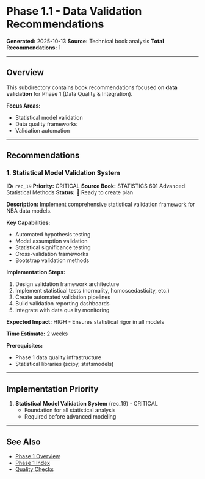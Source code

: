 # Phase 1.1 - Data Validation Recommendations

**Generated:** 2025-10-13
**Source:** Technical book analysis
**Total Recommendations:** 1

---

## Overview

This subdirectory contains book recommendations focused on **data validation** for Phase 1 (Data Quality & Integration).

**Focus Areas:**
- Statistical model validation
- Data quality frameworks
- Validation automation

---

## Recommendations

### 1. Statistical Model Validation System

**ID:** `rec_19`
**Priority:** CRITICAL
**Source Book:** STATISTICS 601 Advanced Statistical Methods
**Status:** 📝 Ready to create plan

**Description:**
Implement comprehensive statistical validation framework for NBA data models.

**Key Capabilities:**
- Automated hypothesis testing
- Model assumption validation
- Statistical significance testing
- Cross-validation frameworks
- Bootstrap validation methods

**Implementation Steps:**
1. Design validation framework architecture
2. Implement statistical tests (normality, homoscedasticity, etc.)
3. Create automated validation pipelines
4. Build validation reporting dashboards
5. Integrate with data quality monitoring

**Expected Impact:** HIGH - Ensures statistical rigor in all models

**Time Estimate:** 2 weeks

**Prerequisites:**
- Phase 1 data quality infrastructure
- Statistical libraries (scipy, statsmodels)

---

## Implementation Priority

1. **Statistical Model Validation System** (rec_19) - CRITICAL
   - Foundation for all statistical analysis
   - Required before advanced modeling

---

## See Also

- [Phase 1 Overview](/Users/ryanranft/nba-simulator-aws/docs/phases/phase_1/)
- [Phase 1 Index](../BOOK_RECOMMENDATIONS_INDEX.md)
- [Quality Checks](../1.2_quality_checks/RECOMMENDATIONS_FROM_BOOKS.md)





